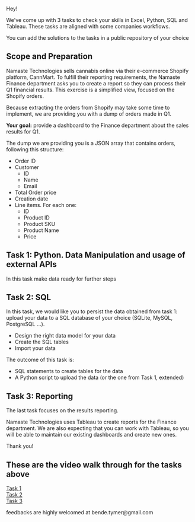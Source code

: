 Hey!

We've come up with 3 tasks to check your skills in Excel, Python, SQL and Tableau.
These tasks are aligned with some companies workflows.

You can add the solutions to the tasks in a public repository of your choice

## Scope and Preparation
Namaste Technologies sells cannabis online via their e-commerce Shopify platform, CannMart.
To fulfill their reporting requirements, the Namaste Finance department asks you to create a report so they can process their Q1 financial results.
This exercise is a simplified view, focused on the Shopify orders.

Because extracting the orders from Shopify may take some time to implement, we are providing you with a dump of orders made in Q1. 

**Your goal:** provide a dashboard to the Finance department about the sales results for Q1.


The dump we are providing you is a JSON array that contains orders, following this structure:
* Order ID
* Customer
	* ID
	* Name
	* Email
* Total Order price
* Creation date
* Line items. For each one:
  * ID
  * Product ID
  * Product SKU
  * Product Name
  * Price



## Task 1: Python. Data Manipulation and usage of external APIs
In this task make data ready for further steps

## Task 2: SQL
In this task, we would like you to persist the data obtained from task 1: upload your data to a SQL database of your choice (SQLite, MySQL, PostgreSQL ...).

- Design the right data model for your data
- Create the SQL tables
- Import your data

The outcome of this task is:
- SQL statements to create tables for the data
- A Python script to upload the data (or the one from Task 1, extended)

## Task 3: Reporting
The last task focuses on the results reporting.

Namaste Technologies uses Tableau to create reports for the Finance department.
We are also expecting that you can work with Tableau, so you will be able to maintain our existing dashboards and create new ones.




Thank you!


<h2>These are the video walk through for the tasks above</h2>
<a href=''>Task 1 </a>
<br>
<a href=''>Task 2 </a>
<br>
<a href=''>Task 3 </a>

<p>feedbacks are highly welcomed at bende.tymer@gmail.com
